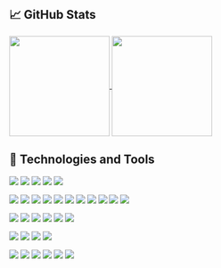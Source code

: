 ## :chart_with_upwards_trend: GitHub Stats

<a href="https://github.com/foxtails225/foxtails225">
  <img align="center" src="https://github-readme-stats.vercel.app/api/top-langs/?username=foxtails225&theme=dark&layout=compact&hide=html&langs_count=10" height=180 />
</a>

<a href="https://github.com/foxtails225/foxtails225">
  <img align="center" src="https://github-readme-stats.vercel.app/api?username=foxtails225&theme=dark&show_icons=true&count_private=true" height=180 />
</a>

## :wrench: Technologies and Tools
![](https://img.shields.io/badge/Language-TypeScript-informational?style=flat&logo=typescript&logoColor=white&color=3bac3a)
![](https://img.shields.io/badge/Language-JavaScript-informational?style=flat&logo=javascript&logoColor=white&color=3bac3a)
![](https://img.shields.io/badge/Language-Ruby-informational?style=flat&logo=ruby&logoColor=white&color=3bac3a)
![](https://img.shields.io/badge/Language-Python-informational?style=flat&logo=python&logoColor=white&color=3bac3a)
![](https://img.shields.io/badge/Language-PHP-informational?style=flat&logo=php&logoColor=white&color=3bac3a)

![](https://img.shields.io/badge/Framework-React-informational?style=flat&logo=react&logoColor=white&color=3bac3a)
![](https://img.shields.io/badge/Framework-Vue-informational?style=flat&logo=vue.js&logoColor=white&color=3bac3a)
![](https://img.shields.io/badge/Framework-Angular-informational?style=flat&logo=angular&logoColor=white&color=3bac3a)
![](https://img.shields.io/badge/Framework-Ruby_On_Rails-informational?style=flat&logo=Rubyonrails&logoColor=white&color=3bac3a)
![](https://img.shields.io/badge/Framework-Node_-informational?style=flat&logo=node.js&logoColor=white&color=3bac3a)
![](https://img.shields.io/badge/Framework-Next_-informational?style=flat&logo=next.js&logoColor=white&color=3bac3a)
![](https://img.shields.io/badge/Framework-Nuxt_-informational?style=flat&logo=nuxt.js&logoColor=white&color=3bac3a)
![](https://img.shields.io/badge/Framework-Electron-informational?style=flat&logo=electron&logoColor=white&color=3bac3a)
![](https://img.shields.io/badge/Framework-Django_-informational?style=flat&logo=django&logoColor=white&color=3bac3a)
![](https://img.shields.io/badge/Framework-Flask_-informational?style=flat&logo=flask&logoColor=white&color=3bac3a)
![](https://img.shields.io/badge/Framework-Laravel_-informational?style=flat&logo=laravel&logoColor=white&color=3bac3a)

![](https://img.shields.io/badge/CI/CD-Github_Action-informational?style=flat&logo=github&logoColor=white&color=3bac3a)
![](https://img.shields.io/badge/CI/CD-Circle_CI-informational?style=flat&logo=circleci&logoColor=white&color=3bac3a)
![](https://img.shields.io/badge/Tools-Docker-informational?style=flat&logo=docker&logoColor=white&color=3bac3a)
![](https://img.shields.io/badge/Tools-Kubernetes-informational?style=flat&logo=kubernetes&logoColor=white&color=3bac3a)
![](https://img.shields.io/badge/Cloud-AWS-informational?style=flat&logo=Amazon&logoColor=white&color=3bac3a)
![](https://img.shields.io/badge/Cloud-Digital_Ocean-informational?style=flat&logo=digitalocean&logoColor=white&color=3bac3a)

![](https://img.shields.io/badge/Database-MySQL-informational?style=flat&logo=mysql&logoColor=white&color=3bac3a)
![](https://img.shields.io/badge/Database-MongoDB-informational?style=flat&logo=mongodb&logoColor=white&color=3bac3a)
![](https://img.shields.io/badge/Database-PostgreSQL-informational?style=flat&logo=postgresql&logoColor=white&color=3bac3a)
![](https://img.shields.io/badge/Database-Sqlite-informational?style=flat&logo=sqlite&logoColor=white&color=3bac3a)

![](https://img.shields.io/badge/OS-Linux-informational?style=flat&logo=linux&logoColor=white&color=3bac3a)
![](https://img.shields.io/badge/OS-MacOS-informational?style=flat&logo=apple&logoColor=white&color=3bac3a)
![](https://img.shields.io/badge/Shell-Bash-informational?style=flat&logo=gnu-bash&logoColor=white&color=3bac3a)
![](https://img.shields.io/badge/Editor-Visual_Studio_Code-informational?style=flat&logo=visual-studio-code&logoColor=white&color=3bac3a)
![](https://img.shields.io/badge/Editor-PHPStorm-informational?style=flat&logo=phpstorm&logoColor=white&color=3bac3a)
![](https://img.shields.io/badge/Editor-PyCharm-informational?style=flat&logo=pycharm&logoColor=white&color=3bac3a)
